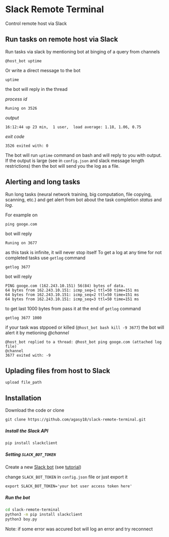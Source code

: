 # Slack Remote Terminal
Control remote host via Slack

## Run tasks on remote host via Slack
Run tasks via slack by mentioning bot at binging of a query from channels
```
@host_bot uptime
```
Or write a direct message to the bot
```
uptime
```

the bot will reply in the thread

_process id_
```
Runing on 3526
```
_output_
```
16:12:44 up 23 min,  1 user,  load average: 1.18, 1.06, 0.75
```
_exit code_
```
3526 exited with: 0
```

The bot will run `uptime` command on bash and will reply to you with output. If the output is large (see in `config.json` and slack message length restrictions) then the bot will send you the log as a file.

## Alerting and long tasks
Run long tasks (neural network training, big computation, file copying, scanning, etc.) and get alert from bot about the task completion *status* and *log*.

For example on
```
ping googe.com
```
bot will reply
```
Runing on 3677
```

as this task is infinite, it will never stop itself
To get a log at any time for not completed tasks use `getlog` command

```
getlog 3677
```

bot will reply

```
PING googe.com (162.243.10.151) 56(84) bytes of data.
64 bytes from 162.243.10.151: icmp_seq=1 ttl=50 time=151 ms
64 bytes from 162.243.10.151: icmp_seq=2 ttl=50 time=151 ms
64 bytes from 162.243.10.151: icmp_seq=3 ttl=50 time=151 ms
```

to get last 1000 bytes from pass it at the end of `getlog` command
```
getlog 3677 1000
```
if your task was stppoed or killed (`@host_bot bash kill -9 3677`) the bot will alert it by metioning *@channel*
```
@host_bot replied to a thread: @host_bot ping googe.com (attached log file)
@channel
3677 exited with: -9
```

## Uplading files from host to Slack
```
upload file_path
```

## Installation
Download the code or clone
```
git clone https://github.com/agasy18/slack-remote-terminal.git
```

##### Install the Slack API
```
pip install slackclient
```

##### Setting `SLACK_BOT_TOKEN`
Create a new [Slack bot](https://api.slack.com/apps/new) (see [tutorial](https://www.fullstackpython.com/blog/build-first-slack-bot-python.html))

change `SLACK_BOT_TOKEN` in `config.json` file or just export it
```
export SLACK_BOT_TOKEN='your bot user access token here'
```

##### Run the bot
```bash
cd slack-remote-terminal
python3 -m pip install slackclient
python3 boy.py
```

Note: if some error was accured bot will log an error and try reconnect
